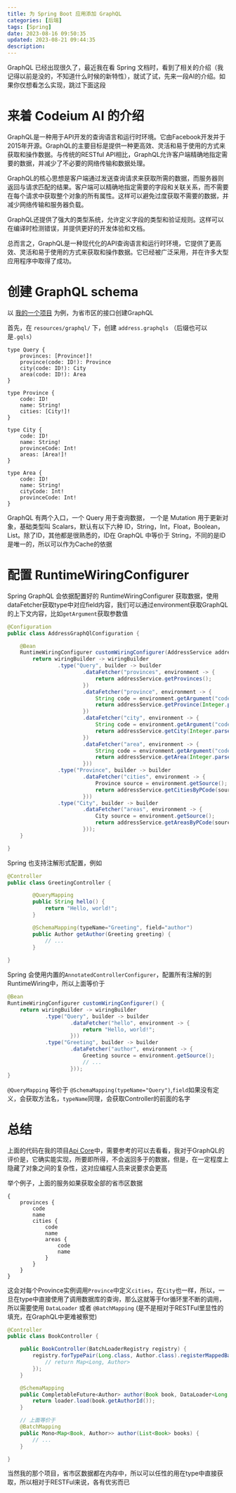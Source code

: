 ```yaml
---
title: 为 Spring Boot 应用添加 GraphQL
categories: [后端]
tags: [Spring]
date: 2023-08-16 09:50:35
updated: 2023-08-21 09:44:35
description:
---
```


GraphQL 已经出现很久了，最近我在看 Spring 文档时，看到了相关的介绍（我记得以前是没的，不知道什么时候的新特性），就试了试，先来一段AI的介绍。如果你仅想看怎么实现，跳过下面这段

# 来着 Codeium AI 的介绍

GraphQL是一种用于API开发的查询语言和运行时环境。它由Facebook开发并于2015年开源。GraphQL的主要目标是提供一种更高效、灵活和易于使用的方式来获取和操作数据。与传统的RESTful API相比，GraphQL允许客户端精确地指定需要的数据，并减少了不必要的网络传输和数据处理。

<!-- more -->

GraphQL的核心思想是客户端通过发送查询请求来获取所需的数据，而服务器则返回与请求匹配的结果。客户端可以精确地指定需要的字段和关联关系，而不需要在每个请求中获取整个对象的所有属性。这样可以避免过度获取不需要的数据，并减少网络传输和服务器负载。

GraphQL还提供了强大的类型系统，允许定义字段的类型和验证规则。这样可以在编译时检测错误，并提供更好的开发体验和文档。

总而言之，GraphQL是一种现代化的API查询语言和运行时环境，它提供了更高效、灵活和易于使用的方式来获取和操作数据。它已经被广泛采用，并在许多大型应用程序中取得了成功。

# 创建 GraphQL schema

以 [我的一个项目](https://github.com/jiangtj/api-core) 为例，为省市区的接口创建GraphQL

首先，在 `resources/graphql/` 下，创建 `address.graphqls` （后缀也可以是`.gqls`）

```graphqls
type Query {
    provinces: [Province!]!
    province(code: ID!): Province
    city(code: ID!): City
    area(code: ID!): Area
}

type Province {
    code: ID!
    name: String!
    cities: [City!]!
}

type City {
    code: ID!
    name: String!
    provinceCode: Int!
    areas: [Area!]!
}

type Area {
    code: ID!
    name: String!
    cityCode: Int!
    provinceCode: Int!
}
```

GraphQL 有两个入口，一个 Query 用于查询数据， 一个是 Mutation 用于更新对象，基础类型叫 Scalars，默认有以下六种 ID，String，Int，Float，Boolean，List。除了ID，其他都是很熟悉的，ID在 GraphQL 中等价于 String，不同的是ID是唯一的，所以可以作为Cache的依据

# 配置 RuntimeWiringConfigurer

Spring GraphQL 会依据配置好的 RuntimeWiringConfigurer 获取数据，使用dataFetcher获取type中对应field内容，我们可以通过environment获取GraphQL的上下文内容，比如`getArgument`获取参数值

```java
@Configuration
public class AddressGraphQlConfiguration {

    @Bean
    RuntimeWiringConfigurer customWiringConfigurer(AddressService addressService) {
        return wiringBuilder -> wiringBuilder
                .type("Query", builder -> builder
                        .dataFetcher("provinces", environment -> {
                            return addressService.getProvinces();
                        })
                        .dataFetcher("province", environment -> {
                            String code = environment.getArgument("code");
                            return addressService.getProvince(Integer.parseInt(code)).orElseThrow();
                        })
                        .dataFetcher("city", environment -> {
                            String code = environment.getArgument("code");
                            return addressService.getCity(Integer.parseInt(code)).orElseThrow();
                        })
                        .dataFetcher("area", environment -> {
                            String code = environment.getArgument("code");
                            return addressService.getArea(Integer.parseInt(code)).orElseThrow();
                        }))
                .type("Province", builder -> builder
                        .dataFetcher("cities", environment -> {
                            Province source = environment.getSource();
                            return addressService.getCitiesByPCode(source.code());
                        }))
                .type("City", builder -> builder
                        .dataFetcher("areas", environment -> {
                            City source = environment.getSource();
                            return addressService.getAreasByPCode(source.code());
                        }));
    }

}
```

Spring 也支持注解形式配置，例如

```java
@Controller
public class GreetingController {

        @QueryMapping 
        public String hello() { 
            return "Hello, world!";
        }

        @SchemaMapping(typeName="Greeting", field="author")
        public Author getAuthor(Greeting greeting) {
            // ...
        }
    
}
```

Spring 会使用内置的`AnnotatedControllerConfigurer`，配置所有注解的到RuntimeWiring中，所以上面等价于

```java
@Bean
RuntimeWiringConfigurer customWiringConfigurer() {
    return wiringBuilder -> wiringBuilder
            .type("Query", builder -> builder
                    .dataFetcher("hello", environment -> {
                        return "Hello, world!";
                    }))
            .type("Greeting", builder -> builder
                    .dataFetcher("author", environment -> {
                        Greeting source = environment.getSource();
                        // ...
                    }));
}
```

`@QueryMapping` 等价于 `@SchemaMapping(typeName="Query")`,`field`如果没有定义，会获取方法名，`typeName`同理，会获取Controller的前面的名字

# 总结

上面的代码在我的项目[Api Core](https://github.com/jiangtj/api-core)中，需要参考的可以去看看，我对于GraphQL的评价是，它确实能实现，所要即所得，不会返回多于的数据，但是，在一定程度上隐藏了对象之间的复杂性，这对应编程人员来说要求会更高

举个例子，上面的服务如果获取全部的省市区数据

```
{
    provinces {
        code
        name
        cities {
            code
            name
            areas {
                code
                name
            }
        }
    }
}

```

这会对每个Province实例调用`Province`中定义`cities`，在`City`也一样，所以，一旦在type中直接使用了调用数据库的查询，那么这就等于for循环里不断的调用，所以需要使用 `DataLoader` 或者 `@BatchMapping` (是不是相对于RESTFul里显性的填充，在GraphQL中更难被察觉)

```java
@Controller
public class BookController {

    public BookController(BatchLoaderRegistry registry) {
        registry.forTypePair(Long.class, Author.class).registerMappedBatchLoader((authorIds, env) -> {
            // return Map<Long, Author>
        });
    }

    @SchemaMapping
    public CompletableFuture<Author> author(Book book, DataLoader<Long, Author> loader) {
        return loader.load(book.getAuthorId());
    }

    // 上面等价于
    @BatchMapping
    public Mono<Map<Book, Author>> author(List<Book> books) {
        // ...
    }

}
```

当然我的那个项目，省市区数据都在内存中，所以可以任性的用在type中直接获取，所以相对于RESTFul来说，各有优劣而已
